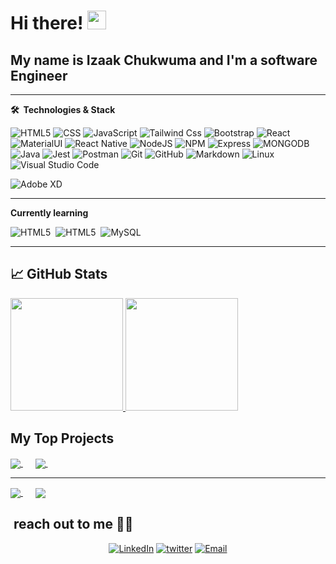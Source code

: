 <!-- ![Header](https://github.com/izaakwalz/izaakwalz/blob/main/izaakwalz.png "Header") -->

# Hi there! <img src="https://raw.githubusercontent.com/MartinHeinz/MartinHeinz/master/wave.gif" width="30px">

## My name is Izaak Chukwuma and I'm a software Engineer 
---

**🛠 &nbsp;Technologies & Stack**
  
  ![HTML5](https://img.shields.io/badge/-HTML5-333333?style=flat&logo=HTML5)
  ![CSS](https://img.shields.io/badge/-CSS-333333?style=flat&logo=CSS3&logoColor=1572B6)
  ![JavaScript](https://img.shields.io/badge/-JavaScript-333333?style=flat&logo=javascript)
  ![Tailwind Css](https://img.shields.io/badge/-Tailwind%20Css-333333?style=flat&logo=tailwindcss)
  ![Bootstrap](https://img.shields.io/badge/-Bootstrap-333333?style=flat&logo=bootstrap)
  ![React](https://img.shields.io/badge/-React-333333?style=flat&logo=react)
  ![MaterialUI](https://img.shields.io/badge/-Material%20UI-333333?style=flat&logo=materialui)
  ![React Native](https://img.shields.io/badge/-React%20Native-333333?style=flat&logo=react)
  ![NodeJS](https://img.shields.io/badge/-Node.Js-333333?style=flat&logo=node.js)
  ![NPM](https://img.shields.io/badge/-npm-333333?style=flat&logo=npm)
  ![Express](https://img.shields.io/badge/-Express-333333?style=flat&logo=Express)
  ![MONGODB](https://img.shields.io/badge/-MongoDb-333333?style=flat&logo=MongoDb)
  ![Java](https://img.shields.io/badge/-Java-333333?style=flat&logo=Java&logoColor=007396)
  ![Jest](https://img.shields.io/badge/-Jest-333333?style=flat&logo=jest)
  ![Postman](https://img.shields.io/badge/-Postman-333333?style=flat&logo=postman)
  ![Git](https://img.shields.io/badge/-Git-333333?style=flat&logo=git)
  ![GitHub](https://img.shields.io/badge/-GitHub-333333?style=flat&logo=github)
  ![Markdown](https://img.shields.io/badge/-Markdown-333333?style=flat&logo=markdown)
  ![Linux](https://img.shields.io/badge/-Linux-333333?style=flat&logo=linux&logoColor=007ACC)
  ![Visual Studio Code](https://img.shields.io/badge/-Visual%20Studio%20Code-333333?style=flat&logo=visual-studio-code&logoColor=007ACC)
<!--   ![Trello](https://img.shields.io/badge/-Trello-333333?style=flat&logo=trello&logoColor=007ACC) -->
  ![Adobe XD](https://img.shields.io/badge/-Adobe%20XD-333333?style=flat&logo=adobe-xd&logoColor=007ACC)

  ---

**Currently learning**

<span>![HTML5](https://img.shields.io/badge/-TypeScript-333333?style=flat&logo=typeScript)</span>&nbsp;
<span>![HTML5](https://img.shields.io/badge/-go-333333?style=flat&logo=go)</span>&nbsp;
<span>![MySQL](https://img.shields.io/badge/-MySQL-333333?style=flat&logo=mysql)</span>

---

## &#x1f4c8; GitHub Stats
<!-- 
[![Izaakwalz's github stats](https://github-readme-stats.vercel.app/api?username=izaakwalz&count_private=true&show_icons=true&theme=react)](https://github.com/murewaashiru/github-readme-stats) -->
<a href="https://github.com/izaakwalz">
  <img height="180em" src="https://github-readme-stats.vercel.app/api?username=izaakwalz&count_private=true&show_icons=true&theme=react" />
  <img height="180em" src="https://github-readme-stats.vercel.app/api/top-langs/?username=izaakwalz&theme=react&layout=compact" />
</a>

## My Top Projects

<a href="https://github.com/izaakwalz/tutor-online-app">
  <img align="center" src="https://github-readme-stats.vercel.app/api/pin/?username=izaakwalz&repo=tutor-online-app&count_private=true&show_icons=true&theme=react" />
</a>&nbsp;&nbsp;&nbsp;&nbsp;

<a href="https://github.com/izaakwalz/tutor-online-api">
  <img align="center" src="https://github-readme-stats.vercel.app/api/pin/?username=izaakwalz&repo=tutor-online-api&count_private=true&show_icons=true&theme=react" />
</a>&nbsp;&nbsp;&nbsp;&nbsp;

<br>

---

<a href="https://github.com/izaakwalz/">
  <img align="center" src="https://github-readme-stats.vercel.app/api/pin/?username=izaakwalz&repo=bookclubz&count_private=true&show_icons=true&theme=react" />
</a>&nbsp;&nbsp;&nbsp;&nbsp;

<a href="https://github.com/izaakwalz/">
  <img align="center" src="https://github-readme-stats.vercel.app/api/pin/?username=izaakwalz&repo=HNGI8xI4G-TASKS&count_private=true&show_icons=true&theme=react" />
</a>

<br/>

## &nbsp;reach out to me 🤝🏻

<p align="center">
<a href="https://www.linkedin.com/in/izaakwalz/" target="blank"><img alt="LinkedIn" src="https://img.shields.io/badge/LinkedIn-izaakwalz-blue?style=flat-square&logo=linkedin"></a>
<a href="https://www.twitter.com/izaakwalz/"><img alt="twitter" src="https://img.shields.io/badge/Twitter-izaakwalz-blue?style=flat-square&logo=twitter"></a>
<a href="mailto:chukwumaizaak@gmail.com"><img alt="Email" src="https://img.shields.io/badge/Email-chukwumaizaak@gmail.com-blue?style=flat-square&logo=gmail"></a>
</p>

<!--
**izaakwalz/izaakwalz** is a ✨ _special_ ✨ repository because its `README.md` (this file) appears on your GitHub profile.

Here are some ideas to get you started:

- 🔭 I’m currently working on ...
- 🌱 I’m currently learning ...
- 👯 I’m looking to collaborate on ...
- 🤔 I’m looking for help with ...
- 💬 Ask me about ...
- 📫 How to reach me: ...
- 😄 Pronouns: ...
- ⚡ Fun fact: ...
-->
